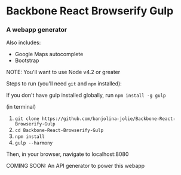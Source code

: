 # Backbone React Browserify Gulp

### A webapp generator

Also includes:
- Google Maps autocomplete
- Bootstrap

NOTE: You'll want to use Node v4.2 or greater

Steps to run (you'll need `git` and `npm` installed):

If you don't have gulp installed globally, run `npm install -g gulp`


(in terminal)
  1. `git clone https://github.com/banjolina-jolie/Backbone-React-Browserify-Gulp`
  2. `cd Backbone-React-Browserify-Gulp`
  3. `npm install`
  4. `gulp --harmony`

Then, in your browser, navigate to localhost:8080

COMING SOON: An API generator to power this webapp